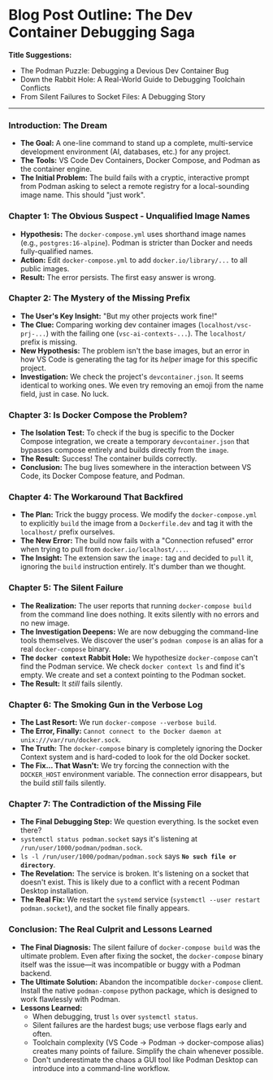 # Blog Post Outline: The Dev Container Debugging Saga

**Title Suggestions:**

- The Podman Puzzle: Debugging a Devious Dev Container Bug
- Down the Rabbit Hole: A Real-World Guide to Debugging Toolchain Conflicts
- From Silent Failures to Socket Files: A Debugging Story

---

### Introduction: The Dream

- **The Goal:** A one-line command to stand up a complete, multi-service development environment (AI, databases, etc.) for any project.
- **The Tools:** VS Code Dev Containers, Docker Compose, and Podman as the container engine.
- **The Initial Problem:** The build fails with a cryptic, interactive prompt from Podman asking to select a remote registry for a local-sounding image name. This should "just work".

### Chapter 1: The Obvious Suspect - Unqualified Image Names

- **Hypothesis:** The `docker-compose.yml` uses shorthand image names (e.g., `postgres:16-alpine`). Podman is stricter than Docker and needs fully-qualified names.
- **Action:** Edit `docker-compose.yml` to add `docker.io/library/...` to all public images.
- **Result:** The error persists. The first easy answer is wrong.

### Chapter 2: The Mystery of the Missing Prefix

- **The User's Key Insight:** "But my other projects work fine!"
- **The Clue:** Comparing working dev container images (`localhost/vsc-prj-...`) with the failing one (`vsc-ai-contexts-...`). The `localhost/` prefix is missing.
- **New Hypothesis:** The problem isn't the base images, but an error in how VS Code is generating the tag for its _helper_ image for this specific project.
- **Investigation:** We check the project's `devcontainer.json`. It seems identical to working ones. We even try removing an emoji from the name field, just in case. No luck.

### Chapter 3: Is Docker Compose the Problem?

- **The Isolation Test:** To check if the bug is specific to the Docker Compose integration, we create a temporary `devcontainer.json` that bypasses compose entirely and builds directly from the `image`.
- **The Result:** Success! The container builds correctly.
- **Conclusion:** The bug lives somewhere in the interaction between VS Code, its Docker Compose feature, and Podman.

### Chapter 4: The Workaround That Backfired

- **The Plan:** Trick the buggy process. We modify the `docker-compose.yml` to explicitly `build` the image from a `Dockerfile.dev` and tag it with the `localhost/` prefix ourselves.
- **The New Error:** The build now fails with a "Connection refused" error when trying to pull from `docker.io/localhost/...`.
- **The Insight:** The extension saw the `image:` tag and decided to `pull` it, ignoring the `build` instruction entirely. It's dumber than we thought.

### Chapter 5: The Silent Failure

- **The Realization:** The user reports that running `docker-compose build` from the command line does nothing. It exits silently with no errors and no new image.
- **The Investigation Deepens:** We are now debugging the command-line tools themselves. We discover the user's `podman compose` is an alias for a real `docker-compose` binary.
- **The `docker context` Rabbit Hole:** We hypothesize `docker-compose` can't find the Podman service. We check `docker context ls` and find it's empty. We create and set a context pointing to the Podman socket.
- **The Result:** It _still_ fails silently.

### Chapter 6: The Smoking Gun in the Verbose Log

- **The Last Resort:** We run `docker-compose --verbose build`.
- **The Error, Finally:** `Cannot connect to the Docker daemon at unix:///var/run/docker.sock`.
- **The Truth:** The `docker-compose` binary is completely ignoring the Docker Context system and is hard-coded to look for the old Docker socket.
- **The Fix... That Wasn't:** We try forcing the connection with the `DOCKER_HOST` environment variable. The connection error disappears, but the build _still_ fails silently.

### Chapter 7: The Contradiction of the Missing File

- **The Final Debugging Step:** We question everything. Is the socket even there?
- `systemctl status podman.socket` says it's listening at `/run/user/1000/podman/podman.sock`.
- `ls -l /run/user/1000/podman/podman.sock` says **`No such file or directory`**.
- **The Revelation:** The service is broken. It's listening on a socket that doesn't exist. This is likely due to a conflict with a recent Podman Desktop installation.
- **The Real Fix:** We restart the `systemd` service (`systemctl --user restart podman.socket`), and the socket file finally appears.

### Conclusion: The Real Culprit and Lessons Learned

- **The Final Diagnosis:** The silent failure of `docker-compose build` was the ultimate problem. Even after fixing the socket, the `docker-compose` binary itself was the issue—it was incompatible or buggy with a Podman backend.
- **The Ultimate Solution:** Abandon the incompatible `docker-compose` client. Install the native `podman-compose` python package, which is designed to work flawlessly with Podman.
- **Lessons Learned:**
  - When debugging, trust `ls` over `systemctl status`.
  - Silent failures are the hardest bugs; use verbose flags early and often.
  - Toolchain complexity (VS Code -> Podman -> docker-compose alias) creates many points of failure. Simplify the chain whenever possible.
  - Don't underestimate the chaos a GUI tool like Podman Desktop can introduce into a command-line workflow.
